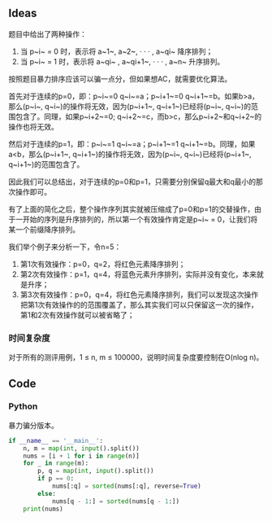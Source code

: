 ## Ideas
题目中给出了两种操作：
1. 当 p~i~ = 0 时，表示将 a~1~, a~2~, · · · , a~qi~ 降序排列；
2. 当 p~i~ = 1 时，表示将 a~qi~ , a~qi+1~, · · · , a~n~ 升序排列。

按照题目暴力排序应该可以骗一点分，但如果想AC，就需要优化算法。

首先对于连续的p=0，即：p~i~=0 q~i~=a；p~i+1~=0 q~i+1~=b。如果b>a，那么(p~i~, q~i~)的操作将无效，因为(p~i+1~, q~i+1~)已经将(p~i~, q~i~)的范围包含了。同理，如果p~i+2~=0; q~i+2~=c，而b>c，那么p~i+2~和q~i+2~的操作也将无效。

然后对于连续的p=1，即：p~i~=1 q~i~=a；p~i+1~=1 q~i+1~=b。同理，如果a<b，那么(p~i+1~, q~i+1~)的操作将无效，因为(p~i~, q~i~)已经将(p~i+1~, q~i+1~)的范围包含了。

因此我们可以总结出，对于连续的p=0和p=1，只需要分别保留q最大和q最小的那次操作即可。

有了上面的简化之后，整个操作序列其实就被压缩成了p=0和p=1的交替操作，由于一开始的序列是升序排列的，所以第一个有效操作肯定是p~i~ = 0，让我们将某一个前缀降序排列。

我们举个例子来分析一下，令n=5：
1. 第1次有效操作：p=0，q=2，将红色元素降序排列；
2. 第2次有效操作：p=1，q=4，将蓝色元素升序排列，实际并没有变化，本来就是升序；
3. 第3次有效操作：p=0，q=4，将红色元素降序排列，我们可以发现这次操作把第1次有效操作的的范围覆盖了，那么其实我们可以只保留这一次的操作，第1和2次有效操作就可以被省略了；

### 时间复杂度
对于所有的测评用例，1 ≤ n, m ≤ 100000，说明时间复杂度要控制在O(nlog n)。

## Code
### Python
暴力骗分版本。

```python
if __name__ == '__main__':
    n, m = map(int, input().split())
    nums = [i + 1 for i in range(n)]
    for _ in range(m):
        p, q = map(int, input().split())
        if p == 0:
            nums[:q] = sorted(nums[:q], reverse=True)
        else:
            nums[q - 1:] = sorted(nums[q - 1:])
    print(nums)
```
